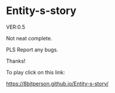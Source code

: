 # Entity-s-story

VER:0.5

Not neat complete.

PLS Report any bugs.

Thanks!

To play click on this link:

https://8bitperson.github.io/Entity-s-story/
